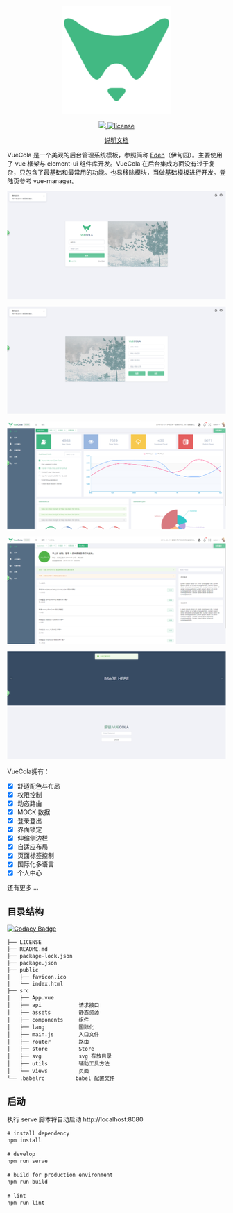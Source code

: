<p align="center">
  <img width="250px" src="https://github.com/LishiJ/vue-cms/blob/master/pic/logo.png?raw=true">
</p>

<p align="center">
  <a href="https://www.codacy.com/app/LishiJ/vue-cms?utm_source=github.com&amp;utm_medium=referral&amp;utm_content=LishiJ/vue-cms&amp;utm_campaign=Badge_Grade">
    <img src="https://api.codacy.com/project/badge/Grade/92886eee6c2f4327bd17fff55f2af8b9"/>
  </a>
  <a href="https://github.com/LishiJ/vue-cms/blob/master/LICENSE">
    <img src="https://img.shields.io/badge/license-MIT-green?style=flat-square" alt="license">
  </a>
</p>

<p align="center">
  <a href="https://github.com/LishiJ/vue-cms/blob/master/README.md">说明文档</a>
</p>

VueCola 是一个美观的后台管理系统模板，参照简称 [Eden](https://Sakuyakun.github.io/eden-docs)（伊甸园）。主要使用了 vue 框架与 element-ui 组件库开发。VueCola 在后台集成方面没有过于复杂，只包含了最基础和最常用的功能。也易移除模块，当做基础模板进行开发。登陆页参考 vue-manager。

![1.png](https://github.com/LishiJ/vue-cms/blob/master/pic/F43F6564-A836-4389-BBAD-5A04F03CEFCA.png?raw=true)

![2.png](https://github.com/LishiJ/vue-cms/blob/master/pic/C0A32CFD-7797-499c-A217-6D079FF3D5F4.png?raw=true)

![3.png](https://github.com/LishiJ/vue-cms/blob/master/pic/4C3E7F14-11B7-4eef-9A55-E6E6888C38E9.png?raw=true)

![4.png](https://github.com/LishiJ/vue-cms/blob/master/pic/1815672C-688A-4c2e-9F24-5704C9D91049.png?raw=true)

![5.png](https://github.com/LishiJ/vue-cms/blob/master/pic/743840F4-52C1-4aec-B0EE-B2BA4680FC0E.png?raw=true)

VueCola拥有：

- [x] 舒适配色与布局
- [x] 权限控制
- [x] 动态路由
- [x] MOCK 数据
- [x] 登录登出
- [x] 界面锁定
- [x] 伸缩侧边栏
- [x] 自适应布局
- [x] 页面标签控制
- [x] 国际化多语言
- [x] 个人中心

还有更多 ...

## 目录结构

[![Codacy Badge](https://api.codacy.com/project/badge/Grade/6250719d0d4f49d2a5ebf17f86fbd93b)](https://app.codacy.com/app/LishiJ/vue-cms?utm_source=github.com&utm_medium=referral&utm_content=LishiJ/vue-cms&utm_campaign=Badge_Grade_Dashboard)

```
├── LICENSE
├── README.md
├── package-lock.json
├── package.json
├── public
│   ├── favicon.ico
│   └── index.html
├── src
│   ├── App.vue
│   ├── api            请求接口
│   ├── assets         静态资源
│   ├── components     组件
│   ├── lang           国际化
│   ├── main.js        入口文件
│   ├── router         路由
│   ├── store          Store
│   ├── svg            svg 存放目录
│   ├── utils          辅助工具方法
│   └── views          页面
└── .babelrc          babel 配置文件
```

## 启动

执行 serve 脚本将自动启动 http://localhost:8080

```
# install dependency
npm install

# develop
npm run serve

# build for production environment
npm run build

# lint
npm run lint
```
